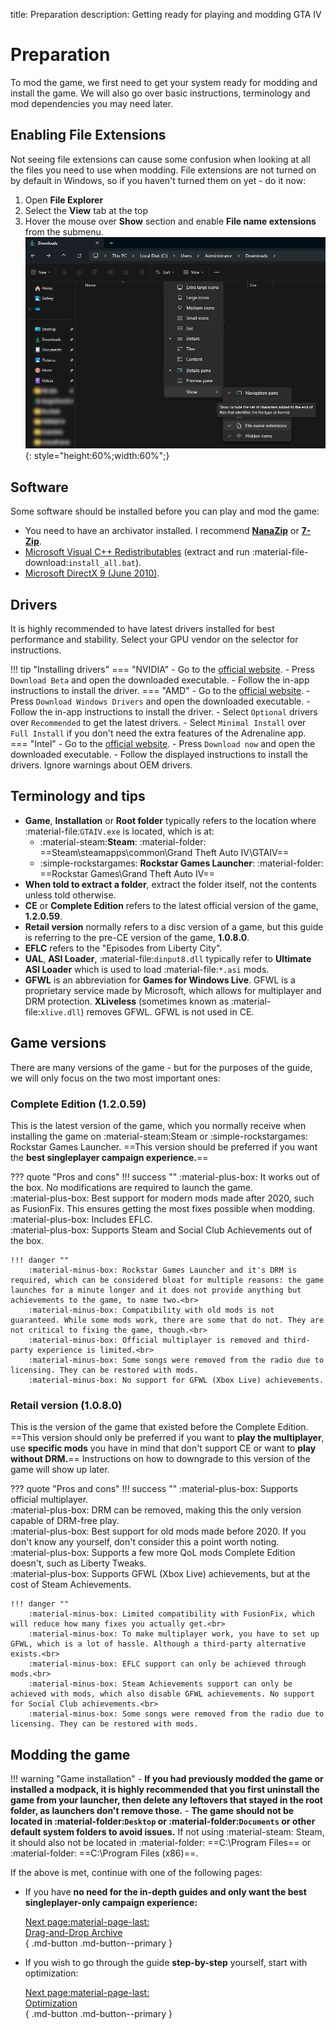 title: Preparation
description: Getting ready for playing and modding GTA IV

# Preparation

To mod the game, we first need to get your system ready for modding and install the game. We will also go over basic instructions, terminology and mod dependencies you may need later.

## Enabling File Extensions

Not seeing file extensions can cause some confusion when looking at all the files you need to use when modding. File extensions are not turned on by default in Windows, so if you haven't turned them on yet - do it now:

1. Open **File Explorer**
2. Select the **View** tab at the top
3. Hover the mouse over **Show** section and enable **File name extensions** from the submenu.
![File name extensions in Explorer](assets/fileextensions.webp){: style="height:60%;width:60%";}

## Software

Some software should be installed before you can play and mod the game:

- You need to have an archivator installed. I recommend **[NanaZip](https://apps.microsoft.com/detail/9n8g7tscl18r?rtc=1&hl=en-us&gl=us)** or **[7-Zip](https://www.7-zip.org/ "Official 7-Zip website")**.
- [Microsoft Visual C++ Redistributables](https://www.techpowerup.com/download/visual-c-redistributable-runtime-package-all-in-one/ "VC++ Runtimes All-in-One") (extract and run :material-file-download:`install_all.bat`).
- [Microsoft DirectX 9 (June 2010)](https://www.microsoft.com/en-us/download/details.aspx?id=8109 "Microsoft's official redistributables").

## Drivers

It is highly recommended to have latest drivers installed for best performance and stability. Select your GPU vendor on the selector for instructions.

!!! tip "Installing drivers"
    === "NVIDIA"
        - Go to the [official website](https://www.nvidia.com/en-us/software/nvidia-app/).
        - Press `Download Beta` and open the downloaded executable.
        - Follow the in-app instructions to install the driver.
    === "AMD"
        - Go to the [official website](https://www.amd.com/en/support).
        - Press `Download Windows Drivers` and open the downloaded executable.
        - Follow the in-app instructions to install the driver.
            - Select `Optional` drivers over `Recommended` to get the latest drivers.
            - Select `Minimal Install` over `Full Install` if you don't need the extra features of the Adrenaline app.
    === "Intel"
        - Go to the [official website](https://www.intel.com/content/www/us/en/support/detect.html).
        - Press `Download now` and open the downloaded executable.
        - Follow the displayed instructions to install the drivers. Ignore warnings about OEM drivers.

## Terminology and tips

- **Game**, **Installation** or **Root folder** typically refers to the location where :material-file:`GTAIV.exe` is located, which is at:
    - :material-steam:**Steam**: :material-folder: ==Steam\steamapps\common\Grand Theft Auto IV\GTAIV==
    - :simple-rockstargames: **Rockstar Games Launcher**: :material-folder: ==Rockstar Games\Grand Theft Auto IV==
- **When told to extract a folder**, extract the folder itself, not the contents unless told otherwise.
- **CE** or **Complete Edition** refers to the latest official version of the game, **1.2.0.59**.
- **Retail version** normally refers to a disc version of a game, but this guide is referring to the pre-CE version of the game, **1.0.8.0**.
- **EFLC** refers to the "Episodes from Liberty City".
- **UAL**, **ASI Loader**, :material-file:`dinput8.dll` typically refer to **Ultimate ASI Loader** which is used to load :material-file:`*.asi` mods.
- **GFWL** is an abbreviation for **Games for Windows Live**. GFWL is a proprietary service made by Microsoft, which allows for multiplayer and DRM protection. **XLiveless** (sometimes known as :material-file:`xlive.dll`) removes GFWL. GFWL is not used in CE.

## Game versions

There are many versions of the game - but for the purposes of the guide, we will only focus on the two most important ones:

### Complete Edition (1.2.0.59)

This is the latest version of the game, which you normally receive when installing the game on :material-steam:Steam or :simple-rockstargames: Rockstar Games Launcher. ==This version should be preferred if you want the **best singleplayer campaign experience.**==

??? quote "Pros and cons"
    !!! success ""
        :material-plus-box: It works out of the box. No modifications are required to launch the game.<br>
        :material-plus-box: Best support for modern mods made after 2020, such as FusionFix. This ensures getting the most fixes possible when modding.<br>
        :material-plus-box: Includes EFLC.<br>
        :material-plus-box: Supports Steam and Social Club Achievements out of the box.

    !!! danger ""
        :material-minus-box: Rockstar Games Launcher and it's DRM is required, which can be considered bloat for multiple reasons: the game launches for a minute longer and it does not provide anything but achievements to the game, to name two.<br>
        :material-minus-box: Compatibility with old mods is not guaranteed. While some mods work, there are some that do not. They are not critical to fixing the game, though.<br>
        :material-minus-box: Official multiplayer is removed and third-party experience is limited.<br>
        :material-minus-box: Some songs were removed from the radio due to licensing. They can be restored with mods.
        :material-minus-box: No support for GFWL (Xbox Live) achievements.

### Retail version (1.0.8.0)

This is the version of the game that existed before the Complete Edition. ==This version should only be preferred if you want to **play the multiplayer**, use  **specific mods** you have in mind that don't support CE or want to **play without DRM.**== Instructions on how to downgrade to this version of the game will show up later.

??? quote "Pros and cons"
    !!! success ""
        :material-plus-box: Supports official multiplayer.<br>
        :material-plus-box: DRM can be removed, making this the only version capable of DRM-free play.<br>
        :material-plus-box: Best support for old mods made before 2020. If you don't know any yourself, don't consider this a point worth noting.<br>
        :material-plus-box: Supports a few more QoL mods Complete Edition doesn't, such as Liberty Tweaks.<br>
        :material-plus-box: Supports GFWL (Xbox Live) achievements, but at the cost of Steam Achievements.

    !!! danger ""
        :material-minus-box: Limited compatibility with FusionFix, which will reduce how many fixes you actually get.<br>
        :material-minus-box: To make multiplayer work, you have to set up GFWL, which is a lot of hassle. Although a third-party alternative exists.<br>
        :material-minus-box: EFLC support can only be achieved through mods.<br>
        :material-minus-box: Steam Achievements support can only be achieved with mods, which also disable GFWL achievements. No support for Social Club achievements.<br>
        :material-minus-box: Some songs were removed from the radio due to licensing. They can be restored with mods.

## Modding the game

!!! warning "Game installation"
    - **If you had previously modded the game or installed a modpack, it is highly recommended that you first uninstall the game from your launcher, then delete any leftovers that stayed in the root folder, as launchers don't remove those.**
    - **The game should not be located in :material-folder:`Desktop` or :material-folder:`Documents` or other default system folders to avoid issues.** If not using :material-steam: Steam, it should also not be located in :material-folder: ==C:\Program Files== or :material-folder: ==C:\Program Files (x86)==.

If the above is met, continue with one of the following pages:

<div class="grid cards" markdown>

- If you have **no need for the in-depth guides and only want the best singleplayer-only campaign experience:**

     [Next page:material-page-last: <br>Drag-and-Drop Archive</br>](drag-and-drop-archive.md){ .md-button .md-button--primary }

- If you wish to go through the guide **step-by-step** yourself, start with optimization:

     [Next page:material-page-last: <br>Optimization</br>](optimization.md){ .md-button .md-button--primary }

</div>
